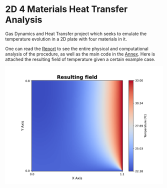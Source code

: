 # 2D 4 Materials Heat Transfer Analysis
Gas Dynamics and Heat Transfer project which seeks to emulate the temperature evolution in a 2D plate with four materials in it.

One can read the [Report](.info/Report_2D4Mat.pdf) to see the entire physical and computational analysis of the procedure, as well as the main code in the [Annex](.info/Annex_2D4Mat.pdf). Here is attached the resulting field of temperature given a certain example case.

![Field of temperature](output/plots/plot%20GS%20N=100%20M=100%20nt=200.png)